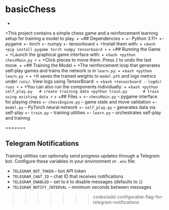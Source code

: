
 # basicChess
+
+This project contains a simple chess game and a reinforcement learning setup for training a model to play.
+
+## Dependencies
+
+- Python 3.11+
+- pygame
+- torch
+- numpy
+- tensorboard
+
+Install them with:
+
+```bash
+pip install pygame torch numpy tensorboard
+```
+
+## Running the Game
+
+Launch the graphical game interface with:
+
+```bash
+python chessMain.py
+```
+
+Click pieces to move them. Press `Z` to undo the last move.
+
+## Training the Model
+
+The reinforcement loop that generates self‑play games and trains the network is in `learn.py`:
+
+```bash
+python learn.py
+```
+
+It saves the trained weights to `model.pth` and logs metrics under `runs/`. View logs using TensorBoard:
+
+```bash
+tensorboard --logdir runs
+```
+
+You can also run the components individually:
+
+```bash
+python self_play.py   # create training data
+python train.py       # train using existing data
+```
+
+## Files
+
+- `chessMain.py` – pygame interface for playing chess
+- `chessEngine.py` – game state and move validation
+- `model.py` – PyTorch neural network
+- `self_play.py` – generates data via self-play
+- `train.py` – training utilities
+- `learn.py` – orchestrates self-play and training


=======
## Telegram Notifications

Training utilities can optionally send progress updates through a Telegram bot. Configure these variables in your environment or `.env` file:

- `TELEGRAM_BOT_TOKEN` – bot API token
- `TELEGRAM_CHAT_ID` – chat ID that receives notifications
- `TELEGRAM_ENABLED` – set to `0` to disable messages (defaults to `1`)
- `TELEGRAM_NOTIFY_INTERVAL` – minimum seconds between messages
>>>>>>> codex/add-configurable-flag-for-telegram-notifications
